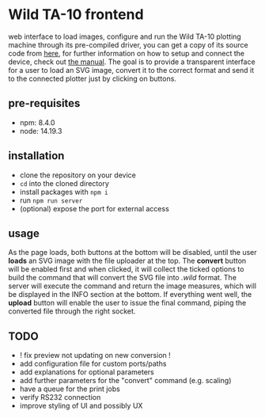 # Wild TA-10 frontend
web interface to load images, configure and run the Wild TA-10 plotting machine through its pre-compiled driver, you can get a copy of its source code from [here](https://github.com/quinor/wild_driver), for further information on how to setup and connect the device, check out [the manual](https://wiki.techinc.nl/Wild_TA-10#Manual). The goal is to provide a transparent interface for a user to load an SVG image, convert it to the correct format and send it to the connected plotter just by clicking on buttons.

## pre-requisites
* npm: 8.4.0
* node: 14.19.3

## installation
* clone the repository on your device
* `cd` into the cloned directory
* install packages with `npm i`
* run `npm run server` 
* (optional) expose the port for external access

## usage
As the page loads, both buttons at the bottom will be disabled, until the user **loads** an SVG image with the file uploader at the top. The **convert** button will be enabled first and when clicked, it will collect the ticked options to build the command that will convert the SVG file into _.wild_ format. The server will execute the command and return the image measures, which will be displayed in the INFO section at the bottom. If everything went well, the **upload** button will enable the user to issue the final command, piping the converted file through the right socket.

## TODO
* ! fix preview not updating on new conversion !
* add configuration file for custom ports/paths
* add explanations for optional parameters
* add further parameters for the "convert" command (e.g. scaling)
* have a queue for the print jobs
* verify RS232 connection
* improve styling of UI and possibly UX
